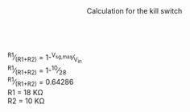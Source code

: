 <header>Calculation for the kill switch</header>
<p>
<br />
<math>
<sup>R1</sup>&frasl;<sub>(R1+R2)</sub> = 1-<sup>V<sub>sg,max</sub></sup>&frasl;<sub>V<sub>in</sub></sub><br />
<sup>R1</sup>&frasl;<sub>(R1+R2)</sub> = 1-<sup>10</sup>&frasl;<sub>28</sub><br />
<sup>R1</sup>&frasl;<sub>(R1+R2)</sub> = 0.64286<br />
R1 = 18 K&Omega;<br />
R2 = 10 K&Omega;
</math>
</p>
